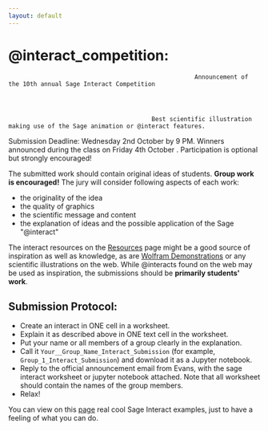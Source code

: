 ```yaml
---
layout: default
---
```



# @interact_competition:


         
                                                        Announcement of the 10th annual Sage Interact Competition                  
                                      
  
  

                                            Best scientific illustration making use of the Sage animation or @interact features.
 


Submission Deadline:  Wednesday 2nd October by 9 PM.
Winners announced during the class on Friday 4th October .
Participation is optional but strongly encouraged!


The submitted work should contain original ideas of students.  __Group work is encouraged!__ The jury will consider following aspects of each work:
 - the originality of  the idea
 - the quality of graphics
 - the scientific message and content 
 - the explanation of  ideas and the possible application of the Sage "@interact"


The interact resources on the [Resources](https://expemathsage.github.io/ressources) page might be a good source of inspiration as well as knowledge, as are
[Wolfram Demonstrations](http://www.google.com/url?q=http%3A%2F%2Fdemonstrations.wolfram.com&sa=D&sntz=1&usg=AFQjCNHy9B_2lhoy-xLn9fzsDsaMYV_3WA) or any scientific illustrations on the web.  While @interacts found on the web may be used as inspiration, the submissions should be 
__primarily students' work__.



## Submission Protocol:

 - Create an interact in ONE cell in a worksheet.
 - Explain it as described above in ONE text cell in the worksheet.
 - Put your name or all members of a group clearly in the explanation.
 - Call it `Your__Group_Name_Interact_Submission` (for example, `Group_1_Interact_Submission`) and download it as a Jupyter notebook.
 - Reply to the official announcement email from Evans, with the sage interact worksheet or jupyter  notebook attached. Note that all worksheet should contain the names of the group members.
 - Relax!


You can view on this [page](https://wiki.sagemath.org/interact/calculus#Directional_Derivatives) real cool Sage Interact examples, just to have a feeling of what you can do.



